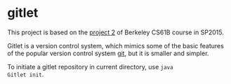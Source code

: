 # gitlet
This project is based on the [project 2](http://cs61b.ug/sp15/materials/proj/proj2/proj2.html) of Berkeley CS61B course in SP2015.

Gitlet is a version control system, which mimics some of the basic features of the popular version control system [git](http://git-scm.com/), but it is smaller and simpler.

To initiate a gitlet repository in current directory, use <code>java Gitlet init</code>.
